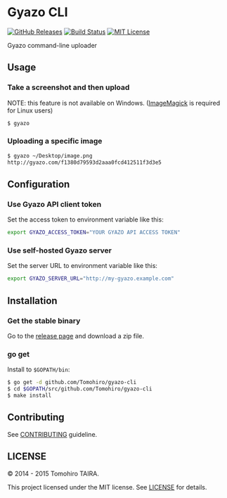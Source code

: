 Gyazo CLI
================================================================================

[![GitHub Releases](https://img.shields.io/github/release/Tomohiro/gyazo-cli.svg?style=flat-square)](https://github.com/Tomohiro/gyazo-cli/releases)
[![Build Status](https://img.shields.io/travis/Tomohiro/gyazo-cli.svg?style=flat-square)](https://travis-ci.org/Tomohiro/gyazo-cli)
[![MIT License](http://img.shields.io/badge/license-MIT-blue.svg?style=flat-square)](https://github.com/Tomohiro/gyazo-cli/blob/master/LICENSE)

Gyazo command-line uploader


Usage
--------------------------------------------------------------------------------

### Take a screenshot and then upload

NOTE: this feature is not available on Windows. ([ImageMagick](http://www.imagemagick.org/script/index.php) is required for Linux users)

```sh
$ gyazo
```


### Uploading a specific image

```sh
$ gyazo ~/Desktop/image.png
http://gyazo.com/f1380d79593d2aaa0fcd412511f3d3e5
```


Configuration
--------------------------------------------------------------------------------

### Use Gyazo API client token

Set the access token to environment variable like this:

```sh
export GYAZO_ACCESS_TOKEN="YOUR GYAZO API ACCESS TOKEN"
```


### Use self-hosted Gyazo server

Set the server URL to environment variable like this:

```sh
export GYAZO_SERVER_URL="http://my-gyazo.example.com"
```


Installation
--------------------------------------------------------------------------------

### Get the stable binary

Go to the [release page](https://github.com/Tomohiro/gyazo-cli/releases) and download a zip file.


### go get

Install to `$GOPATH/bin`:

```sh
$ go get -d github.com/Tomohiro/gyazo-cli
$ cd $GOPATH/src/github.com/Tomohiro/gyazo-cli
$ make install
```


Contributing
--------------------------------------------------------------------------------

See [CONTRIBUTING](CONTRIBUTING.md) guideline.


LICENSE
--------------------------------------------------------------------------------

&copy; 2014 - 2015 Tomohiro TAIRA.

This project licensed under the MIT license. See [LICENSE](LICENSE) for details.
